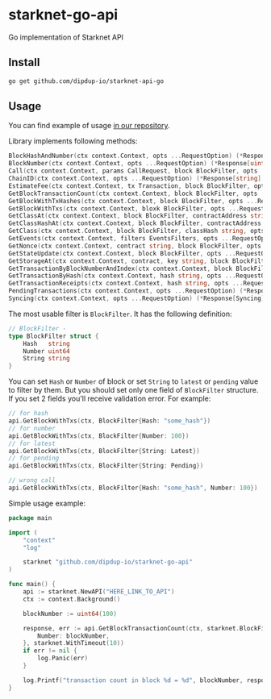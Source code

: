 # starknet-go-api
Go implementation of Starknet API

## Install

```bash
go get github.com/dipdup-io/starknet-api-go
```

## Usage

You can find example of usage [in our repository](/example/api/main.go). 

Library implements following methods:

```go
BlockHashAndNumber(ctx context.Context, opts ...RequestOption) (*Response[BlockHashAndNumber], error)
BlockNumber(ctx context.Context, opts ...RequestOption) (*Response[uint64], error)
Call(ctx context.Context, params CallRequest, block BlockFilter, opts ...RequestOption) (*Response[[]string], error)
ChainID(ctx context.Context, opts ...RequestOption) (*Response[string], error)
EstimateFee(ctx context.Context, tx Transaction, block BlockFilter, opts ...RequestOption) (*Response[EstmatedGas], error)
GetBlockTransactionCount(ctx context.Context, block BlockFilter, opts ...RequestOption) (*Response[uint64], error)
GetBlockWithTxHashes(ctx context.Context, block BlockFilter, opts ...RequestOption) (*Response[BlockWithTxHashes], error)
GetBlockWithTxs(ctx context.Context, bloxk BlockFilter, opts ...RequestOption) (*Response[BlockWithTxs], error)
GetClassAt(ctx context.Context, block BlockFilter, contractAddress string, opts ...RequestOption) (*Response[Class], error)
GetClassHashAt(ctx context.Context, block BlockFilter, contractAddress string, opts ...RequestOption) (*Response[string], error)
GetClass(ctx context.Context, block BlockFilter, classHash string, opts ...RequestOption) (*Response[Class], error)
GetEvents(ctx context.Context, filters EventsFilters, opts ...RequestOption) (*Response[EventsResponse], error) 
GetNonce(ctx context.Context, contract string, block BlockFilter, opts ...RequestOption) (*Response[string], error)
GetStateUpdate(ctx context.Context, block BlockFilter, opts ...RequestOption) (*Response[StateUpdate], error)
GetStorageAt(ctx context.Context, contract, key string, block BlockFilter, opts ...RequestOption) (*Response[string], error)
GetTransactionByBlockNumberAndIndex(ctx context.Context, block BlockFilter, index uint64, opts ...RequestOption) (*Response[Transaction], error)
GetTransactionByHash(ctx context.Context, hash string, opts ...RequestOption) (*Response[Transaction], error)
GetTransactionReceipts(ctx context.Context, hash string, opts ...RequestOption) (*Response[Receipt], error)
PendingTransactions(ctx context.Context, opts ...RequestOption) (*Response[Transaction], error)
Syncing(ctx context.Context, opts ...RequestOption) (*Response[Syncing], error)
```

The most usable filter is `BlockFilter`. It has the following definition:

```go
// BlockFilter -
type BlockFilter struct {
	Hash   string
	Number uint64
	String string
}
```

You can set `Hash` or `Number` of block or set `String` to `latest` or `pending` value to filter by them. But you should set only one field of `BlockFilter` structure. If you set 2 fields you'll receive validation error. For example:

```go
// for hash
api.GetBlockWithTxs(ctx, BlockFilter{Hash: "some_hash"})
// for number
api.GetBlockWithTxs(ctx, BlockFilter{Number: 100})
// for latest
api.GetBlockWithTxs(ctx, BlockFilter{String: Latest})
// for pending
api.GetBlockWithTxs(ctx, BlockFilter{String: Pending})

// wrong call
api.GetBlockWithTxs(ctx, BlockFilter{Hash: "some_hash", Number: 100})
```

Simple usage example:

```go
package main

import (
	"context"
	"log"

	starknet "github.com/dipdup-io/starknet-go-api"
)

func main() {
	api := starknet.NewAPI("HERE_LINK_TO_API")
	ctx := context.Background()

	blockNumber := uint64(100)

	response, err := api.GetBlockTransactionCount(ctx, starknet.BlockFilter{
		Number: blockNumber,
	}, starknet.WithTimeout(10))
	if err != nil {
		log.Panic(err)
	}

	log.Printf("transaction count in block %d = %d", blockNumber, response.Result)
}
```